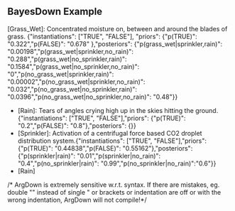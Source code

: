 ## BayesDown Example


[Grass_Wet]: Concentrated moisture on, between and around the blades of grass. {"instantiations": ["TRUE", "FALSE"], "priors": {"p(TRUE)": "0.322","p(FALSE)": "0.678" },"posteriors": {"p(grass_wet|sprinkler,rain)": "0.00198","p(grass_wet|sprinkler,no_rain)": "0.288","p(grass_wet|no_sprinkler,rain)": "0.1584","p(grass_wet|no_sprinkler,no_rain)": "0","p(no_grass_wet|sprinkler,rain)": "0.00002","p(no_grass_wet|sprinkler,no_rain)": "0.032","p(no_grass_wet|no_sprinkler,rain)": "0.0396","p(no_grass_wet|no_sprinkler,no_rain)": "0.48"}}
 + [Rain]: Tears of angles crying high up in the skies hitting the ground.{"instantiations": ["TRUE", "FALSE"],"priors": {"p(TRUE)": "0.2","p(FALSE)": "0.8"},"posteriors": {}}
 + [Sprinkler]: Activation of a centrifugal force based CO2 droplet distribution system.{"instantiations": ["TRUE", "FALSE"],"priors": {"p(TRUE)": "0.44838","p(FALSE)": "0.55162"},"posteriors": {"p(sprinkler|rain)": "0.01","p(sprinkler|no_rain)": "0.4","p(no_sprinkler|rain)": "0.99","p(no_sprinkler|no_rain)":"0.6"}}
  + [Rain]


/* ArgDown is extremely sensitive w.r.t. syntax. If there are mistakes, eg. double "" instead of single " or brackets or indentation are off or with the wrong indentation, ArgDown will not compile!*/
